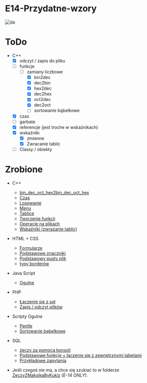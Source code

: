 # E14-Przydatne-wzory
![da]()
# ToDo
* C++
    * [x] odczyt / zapis do pliku
    * [ ] funkcje
        * [ ] zamiany liczbowe
            * [x] bin2dec
            * [x] dec2bin
            * [x] hex2dec
            * [x] dec2hex
            * [x] oct2dec
            * [x] dec2oct
            * [ ] sortowanie bąbelkowe
    * [x] czas
    * [ ] garbate
    * [x] referencje (jest troche w wskaźnikach)
    * [x] wskaźniki
        * [x] zmienne
        * [x] Zwracanie tablic
    * [ ] Classy / obiekty

# Zrobione
* C++
    * [bin_dec_oct_hex2bin_dec_oct_hex](C++/funkcje/bin_dec_oct_hex2bin_dec_oct_hex.md)
    * [Czas](C++/czas.cpp)
    * [Losowanie](C++/Losowanie-liczb.md)
    * [Menu](C++/Menu.md)
    * [Tablice](C++/Tablice.md)
    * [Tworzenie funkcji](C++/Tworzenie-funkcji.md)
    * [Operacje na plikach](C++/pliki/pliki.md)
    * [Wskaźniki (zwrazanie tablic)](C++/wsk.md)

* HTML + CSS
    * [Formularze](HTML/formularze.html)
    * [Podstawowe znaczniki](HTML/podstawowe-znaczniki.html)
    * [Podstawowy pusty plik](HTML/podstawowy-pusty-plik.html)
    * [typy borderów](HTML/border-css.html)

* Java Script
    * [Ogulne](JavaScript/ogolne.md)

* PHP
    * [Łączenie się z sql](PHP/polaczZSql.php)
    * [Zapis / odczyt plików](PHP/ZapisDoPliu.php)

* Scripty Ogulne
    * [Pentle](ScriptyOgulne/pentle.php)
    * [Sortowanie bąbelkowe](ScriptyOgulne/sortowanieBabelkowe.php)

* SQL
    * [żeczy za pomocą konsoli](SQL/Jak-robić-wszystko-z-konsoli.md)
    * [Podstawowe funkcje + łączenie się z zewnętrznymi tabelami](SQL/Funkcje.md)
    * [Przykładowe zapytania](SQL/przykładowe-zapytania.sql)

* Jeśli czegoś nie ma, a chce się szukiać to w folderze [ZeczyZMaksikaByKukiz](ZeczyZMaksikaByKukiz) _(E-14 ONLY)_.